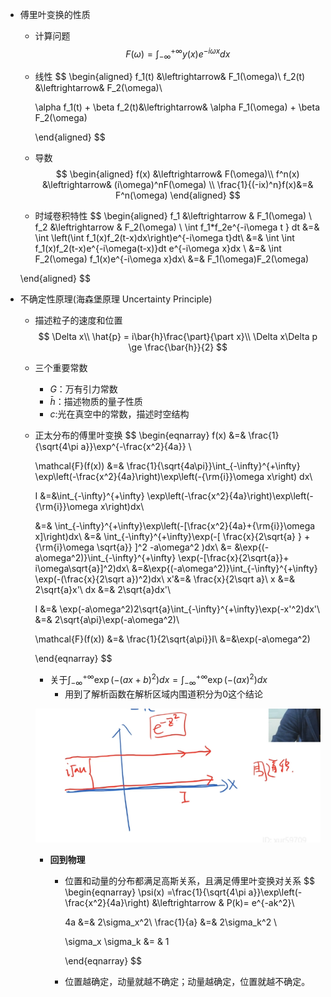 + 傅里叶变换的性质

  + 计算问题
    $$
    F(\omega) = \int_{-\infty}^{+\infty} y(x)e^{-i\omega x}dx
    $$

  + 线性
    $$
    \begin{aligned}
    f_1(t) &\leftrightarrow& F_1(\omega)\\
    f_2(t) &\leftrightarrow& F_2(\omega)\\
    
    \alpha f_1(t) + \beta f_2(t)&\leftrightarrow& \alpha F_1(\omega) + \beta F_2(\omega)
    
    \end{aligned}
    $$

  + 导数
    $$
    \begin{aligned}
    f(x) &\leftrightarrow& F(\omega)\\
    f^n(x) &\leftrightarrow& (i\omega)^nF(\omega) \\
    \frac{1}{(-ix)^n}f(x)&=& F^n(\omega)
    \end{aligned}
    $$
  + 时域卷积特性
  $$
  \begin{aligned}
  f_1 &\leftrightarrow & F_1(\omega) \\
  f_2 &\leftrightarrow & F_2(\omega) \\
  \int f_1*f_2e^{-i\omega t } dt &=&
  \int \left(\int f_1(x)f_2(t-x)dx\right)e^{-i\omega t}dt\\
  &=&  \int \int f_1(x)f_2(t-x)e^{-i\omega(t-x)}dt e^{-i\omega x}dx
\\
  &=&  \int F_2(\omega) f_1(x)e^{-i\omega x}dx\\
  &=&  F_1(\omega)F_2(\omega)
  
  \end{aligned}
  $$







+ 不确定性原理(海森堡原理 Uncertainty  Principle)

  + 描述粒子的速度和位置
    $$
    \Delta x\\
    \hat{p} = i\bar{h}\frac{\part}{\part x}\\
    \Delta x\Delta p \ge \frac{\bar{h}}{2}
    $$

  + 三个重要常数

    + $G$：万有引力常数
    + $\bar{h}$：描述物质的量子性质
    + $c$:光在真空中的常数，描述时空结构

  + 正太分布的傅里叶变换
    $$
    \begin{eqnarray}
    f(x) &=& \frac{1}{\sqrt{4\pi a}}\exp^{-\frac{x^2}{4a}} \\
    
    
    \mathcal{F}(f(x)) &=& \frac{1}{\sqrt{4a\pi}}\int_{-\infty}^{+\infty}
    \exp\left(-\frac{x^2}{4a}\right)\exp\left(-{\rm{i}}\omega x\right) dx\\
    
    I &=&\int_{-\infty}^{+\infty}
    \exp\left(-\frac{x^2}{4a}\right)\exp\left(-{\rm{i}}\omega x\right)dx\\
    
    &=& \int_{-\infty}^{+\infty}\exp\left(-[\frac{x^2}{4a}+{\rm{i}}\omega x]\right)dx\\
    &=& \int_{-\infty}^{+\infty}\exp(-[ \frac{x}{2\sqrt{a} } + {\rm{i}\omega \sqrt{a}}    ]^2 -a\omega^2 )dx\\
    &= &\exp{(-a\omega^2)}\int_{-\infty}^{+\infty} \exp(-[\frac{x}{2\sqrt{a}}+ i\omega\sqrt{a}]^2)dx\\
    &=&\exp{(-a\omega^2)}\int_{-\infty}^{+\infty} \exp(-(\frac{x}{2\sqrt a})^2)dx\\
    x'&=& \frac{x}{2\sqrt a}\\
    x &=& 2\sqrt{a}x'\\
    dx &=& 2\sqrt{a}dx'\\
    
    I &=& \exp(-a\omega^2)2\sqrt{a}\int_{-\infty}^{+\infty}\exp(-x'^2)dx'\\
    &=& 2\sqrt{a\pi}\exp(-a\omega^2)\\
    
    \mathcal{F}(f(x)) &=& \frac{1}{2\sqrt{a\pi}}I\\
    &=&\exp(-a\omega^2)
    
    \end{eqnarray}
    $$

    + 关于$\int_{-\infty}^{+\infty}\exp(-(ax+b)^2)dx = \int_{-\infty}^{+\infty}\exp(-(ax)^2)dx$
      +  用到了解析函数在解析区域内围道积分为0这个结论

    ![image-20201223154700371](.\07_01_傅里叶变换的性质.assets\image-20201223154700371.png)

    

    

    + **回到物理**

      + 位置和动量的分布都满足高斯关系，且满足傅里叶变换对关系
        $$
        \begin{eqnarray}
        \psi(x) =\frac{1}{\sqrt{4\pi a}}\exp\left(-\frac{x^2}{4a}\right)  &\leftrightarrow &
        P(k)= e^{-ak^2}\\
        
        
        4a &=& 2\sigma_x^2\\
        \frac{1}{a} &=& 2\sigma_k^2 \\
        
        
        \sigma_x \sigma_k &= &  1
        
        \end{eqnarray}
        $$

      + 位置越确定，动量就越不确定；动量越确定，位置就越不确定。

    

    

    

    

    

    

    

    

    

    

    

    